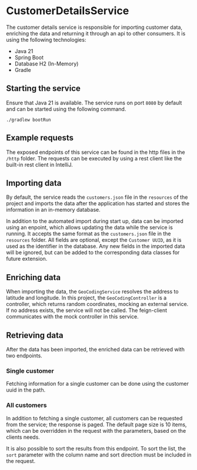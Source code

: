 # CustomerDetailsService

The customer details service is responsible for importing customer data, enriching the data and returning it through an api to other consumers. It is using the following technologies:

* Java 21
* Spring Boot
* Database H2 (In-Memory)
* Gradle

## Starting the service

Ensure that Java 21 is available. The service runs on port `8080` by default and can be started using the following command.

```shell
./gradlew bootRun
```

## Example requests

The exposed endpoints of this service can be found in the http files in the `/http` folder. The requests can be executed by using a rest client like the built-in rest client in IntelliJ.

## Importing data

By default, the service reads the `customers.json` file in the `resources` of the project and imports the data after the application has started and stores the information in an in-memory database.

In addition to the automated import during start up, data can be imported using an enpoint, which allows updating the data while the service is running. It accepts the same format as the `customers.json` file in the `resources` folder. All fields are optional, except the `Customer UUID`, as it is used as the identifier in the database. Any new fields in the imported data will be ignored, but can be added to the corresponding data classes for future extension.

## Enriching data

When importing the data, the `GeoCodingService` resolves the address to latitude and longitude. In this project, the `GeoCodingController` is a controller, which returns random coordinates, mocking an external service. If no address exists, the service will not be called. The feign-client communicates with the mock controller in this service. 

## Retrieving data

After the data has been imported, the enriched data can be retrieved with two endpoints.

### Single customer

Fetching information for a single customer can be done using the customer uuid in the path.

### All customers

In addition to fetching a single customer, all customers can be requested from the service; the response is paged. The default page size is 10 items, which can be overridden in the request with the parameters, based on the clients needs. 

It is also possible to sort the results from this endpoint. To sort the list, the `sort` parameter with the column name and sort direction must be included in the request.

